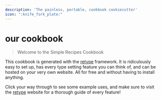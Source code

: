 ```yaml
---
description: 'The painless, portable, cookbook cookiecutter'
icon: ":knife_fork_plate:"
---
```


# our cookbook

> Welcome to the Simple Recipes Cookbook

This cookbook is generated with the [retype](https://retype.com/) framework. It is
ridiculously easy to set up, has every type setting feature you can think of, and can be
hosted on your very own website. All for free and without having to install anything.

Click your way through to see some example uses, and make sure to visit the
[retype](https://retype.com/) website for a thorough guide of every feature!
